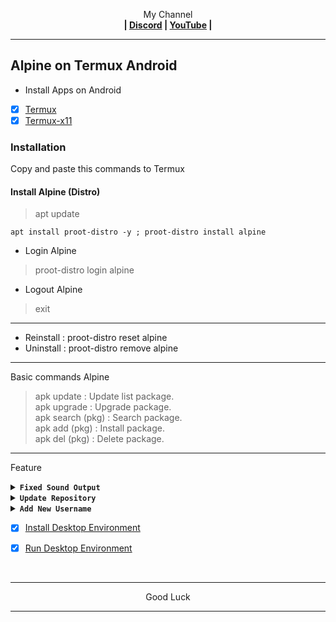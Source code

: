 <p align="center">My Channel</br><b>
| <a href="https://discord.gg/GCehyym">Discord</a> | <a href="https://youtube.com/@layargeser">YouTube</a> |</b></p>

---
## Alpine on Termux Android

* Install Apps on Android
- [x] [Termux](https://play.google.com/store/apps/details?id=com.termux)
- [x] [Termux-x11](https://github.com/termux/termux-x11/releases)

### Installation
Copy and paste this commands to Termux

#### Install Alpine (Distro)
> apt update

```
apt install proot-distro -y ; proot-distro install alpine
```

* Login Alpine
> proot-distro login alpine
* Logout Alpine
> exit

---
- Reinstall : proot-distro reset alpine
- Uninstall : proot-distro remove alpine

---
Basic commands Alpine
> apk update : Update list package.</br>
> apk upgrade : Upgrade package.</br>
> apk search (pkg) : Search package.</br>
> apk add (pkg) : Install package.</br>
> apk del (pkg) : Delete package.</br>

---
Feature

<details><summary><b><code>Fixed Sound Output</code></b></summary></br>

In Termux, run this commands
> apt update

```
apt install pulseaudio nano -y
```
```
nano $PREFIX/bin/alpine
```

- Copy Script
```
#!/bin/bash
pulseaudio --start \
    --load="module-native-protocol-tcp auth-ip-acl=127.0.0.1 auth-anonymous=1" \
    --exit-idle-time=-1
proot-distro login alpine --shared-tmp
```
Save : ctrl + x, click y enter.

- Activate script
```
chmod +x $PREFIX/bin/alpine
```

---
- Login Alpine
> alpine

- Logout Alpine
> exit

---
In Alpine,run this commands
```
echo "export PULSE_SERVER=127.0.0.1" > ~/.bashrc
```

---
</details>
<details><summary><b><code>Update Repository</code></b></summary></br>

> apk add nano

```
rm -rf /etc/apk/repositories ; rm -rf /etc/os-release
```

Edit Repository
</br>

- Repo Alpine 3.20 (Latest)

```
nano /etc/apk/repositories
```
```
https://dl-cdn.alpinelinux.org/alpine/v3.20/main
https://dl-cdn.alpinelinux.org/alpine/v3.20/community
```
Save : ctrl + x, click Y enter.

```
nano /etc/os-release
```
```
PRETTY_NAME="Alpine 3.20 Linux"
NAME="Alpine"
VERSION_ID="3.20"
VERSION="3.20"
ID=alpine
HOME_URL="https://alpinelinux.org"
DOCUMENTATION_URL="https://wiki.alpinelinux.org"
SUPPORT_URL="https://alpinelinux.org/community"
BUG_REPORT_URL="https://gitlab.alpinelinux.org/alpine/aports/-/issues"
PRIVACY_POLICY_URL="https://wiki.alpinelinux.org/wiki/Alpine_Linux:Privacy_policy"
LOGO=alpinelinux-logo
```
Save : ctrl + x, click Y enter.

---
- Repo Alpine 3.21 (Devel)

```
nano /etc/apk/repositories
```
```
https://dl-cdn.alpinelinux.org/alpine/edge/main
https://dl-cdn.alpinelinux.org/alpine/edge/testing
https://dl-cdn.alpinelinux.org/alpine/edge/community
```
Save : ctrl + x, click Y enter.

```
nano /etc/os-release
```
```
PRETTY_NAME="Alpine Edge (Development Branch)"
NAME="Alpine"
VERSION_ID="3.21"
VERSION="3.21 Edge (Development)"
VERSION_CODENAME=edge
ID=alpine
HOME_URL="https://alpinelinux.org"
DOCUMENTATION_URL="https://wiki.alpinelinux.org"
SUPPORT_URL="https://alpinelinux.org/community"
BUG_REPORT_URL="https://gitlab.alpinelinux.org/alpine/aports/-/issues"
PRIVACY_POLICY_URL="https://wiki.alpinelinux.org/wiki/Alpine_Linux:Privacy_policy"
LOGO=alpinelinux-logo
```
Save : ctrl + x, click Y enter.

- List Repository | [Click Hare >](https://dl-cdn.alpinelinux.org/alpine)

---
</details>
<details><summary><b><code>Add New Username</code></b></summary></br>

In Alpine, run this commands
> apk add sudo

- Add Username
```
adduser <username>
```
```
passwd <username>
```
```
echo "<username>    ALL=(ALL)       ALL" >> /etc/sudoers
```
```
su <username>
```

- Del Username
```
deluser <username>
```

</br>
Note :</br>
(username) : Replace with your username.

---
- Login Username
```
su <username>
```

- Logout Username
```
exit
```

---
</details>

- [x] [Install Desktop Environment](https://github.com/wahasa/Alpine/tree/main#install-desktop-environment)

- [x] [Run Desktop Environment](https://github.com/wahasa/Alpine/tree/main#run-desktop-environment)
</br>

---
<p align="center">Good Luck</p>

---

